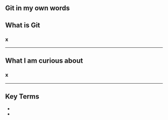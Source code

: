 ## Git in my own words
## What is Git
### x
---
## What I am curious about
### x
---
## Key Terms
* 
*